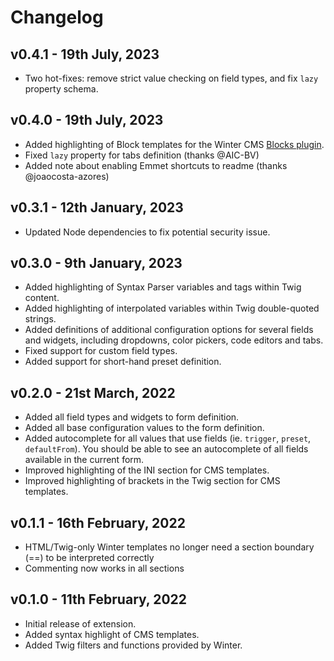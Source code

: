 # Changelog

## v0.4.1 - 19th July, 2023

- Two hot-fixes: remove strict value checking on field types, and fix `lazy` property schema.

## v0.4.0 - 19th July, 2023

- Added highlighting of Block templates for the Winter CMS [Blocks plugin](https://github.com/wintercms/wn-blocks-plugin).
- Fixed `lazy` property for tabs definition (thanks @AIC-BV)
- Added note about enabling Emmet shortcuts to readme (thanks @joaocosta-azores)

## v0.3.1 - 12th January, 2023

- Updated Node dependencies to fix potential security issue.

## v0.3.0 - 9th January, 2023

- Added highlighting of Syntax Parser variables and tags within Twig content.
- Added highlighting of interpolated variables within Twig double-quoted strings.
- Added definitions of additional configuration options for several fields and widgets, including dropdowns, color pickers, code editors and tabs.
- Fixed support for custom field types.
- Added support for short-hand preset definition.

## v0.2.0 - 21st March, 2022

- Added all field types and widgets to form definition.
- Added all base configuration values to the form definition.
- Added autocomplete for all values that use fields (ie. `trigger`, `preset`, `defaultFrom`). You should be able to see an autocomplete of all fields available in the current form.
- Improved highlighting of the INI section for CMS templates.
- Improved highlighting of brackets in the Twig section for CMS templates.

## v0.1.1 - 16th February, 2022

- HTML/Twig-only Winter templates no longer need a section boundary (==) to be interpreted correctly
- Commenting now works in all sections

## v0.1.0 - 11th February, 2022

- Initial release of extension.
- Added syntax highlight of CMS templates.
- Added Twig filters and functions provided by Winter.

